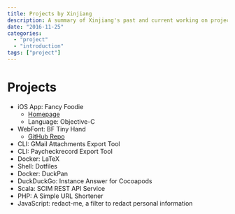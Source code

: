 ```yaml
---
title: Projects by Xinjiang 
description: A summary of Xinjiang's past and current working on projects
date: "2016-11-25"
categories:
  - "project"
  - "introduction"
tags: ["project"]
---
```


# Projects

- iOS App: Fancy Foodie
    - [Homepage](https://fancy-foodie.com)
    - Language: Objective-C
- WebFont: BF Tiny Hand
    - [GitHub Repo](https://github.com/soleo/font-BFTinyHand)
- CLI: GMail Attachments Export Tool
- CLI: Paycheckrecord Export Tool
- Docker: LaTeX 
- Shell: Dotfiles
- Docker: DuckPan
- DuckDuckGo: Instance Answer for Cocoapods
- Scala: SCIM REST API Service
- PHP: A Simple URL Shortener
- JavaScript: redact-me, a filter to redact personal information
